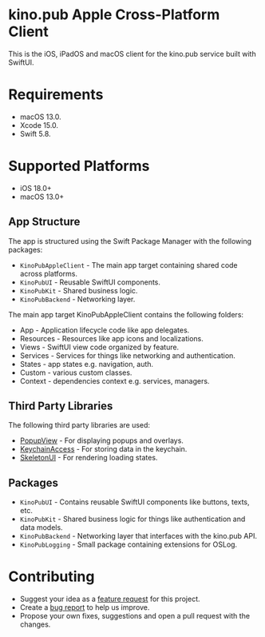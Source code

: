 # kino.pub Apple Cross-Platform Client

This is the iOS, iPadOS and macOS client for the kino.pub service built with SwiftUI. 

# Requirements

- macOS 13.0.
- Xcode 15.0.
- Swift 5.8.

# Supported Platforms

- iOS 18.0+
- macOS 13.0+

## App Structure

The app is structured using the Swift Package Manager with the following packages:

- `KinoPubAppleClient` - The main app target containing shared code across platforms.
- `KinoPubUI` - Reusable SwiftUI components.
- `KinoPubKit` - Shared business logic.
- `KinoPubBackend` - Networking layer.

The main app target KinoPubAppleClient contains the following folders:

- App - Application lifecycle code like app delegates.
- Resources - Resources like app icons and localizations.
- Views - SwiftUI view code organized by feature.
- Services - Services for things like networking and authentication.
- States - app states e.g. navigation, auth.
- Custom - various custom classes.
- Context - dependencies context e.g. services, managers.

## Third Party Libraries

The following third party libraries are used:

- [PopupView](https://github.com/exyte/PopupView) - For displaying popups and overlays.
- [KeychainAccess](https://github.com/kishikawakatsumi/KeychainAccess) - For storing data in the keychain.
- [SkeletonUI](https://github.com/CSolanaM/SkeletonUI) - For rendering loading states.

## Packages

- `KinoPubUI` - Contains reusable SwiftUI components like buttons, texts, etc.
- `KinoPubKit` - Shared business logic for things like authentication and data models.
- `KinoPubBackend` - Networking layer that interfaces with the kino.pub API.
- `KinoPubLogging` - Small package containing extensions for OSLog.

# Contributing

- Suggest your idea as a [feature request](https://github.com/leoru/kinopub-apple-client/issues/new?assignees=&labels=&template=feature_request.md&title=) for this project.
- Create a [bug report](https://github.com/leoru/kinopub-apple-client/issues/new?assignees=&labels=&template=bug_report.md&title=) to help us improve.
- Propose your own fixes, suggestions and open a pull request with the changes.